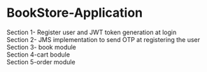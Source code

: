 # BookStore-Application
Section 1- Register user and JWT token generation at login <br/>
Section 2- JMS implementation to send OTP at registering the user<br/>
Section 3- book module<br/>
Section 4-cart bodule<br/>
Section 5-order module<br/>

